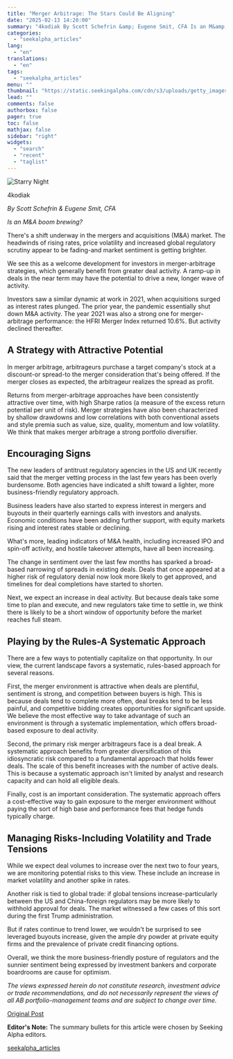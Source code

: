 ```yaml
---
title: "Merger Arbitrage: The Stars Could Be Aligning"
date: "2025-02-13 14:20:00"
summary: "4kodiak By Scott Schefrin &amp; Eugene Smit, CFA Is an M&amp;A boom brewing? There's a shift underway in the mergers and acquisitions (M&amp;A) market. The headwinds of rising rates, price volatility and increased global regulatory scrutiny appear to be fading-and market sentiment is getting brighter. We see this as a..."
categories:
  - "seekalpha_articles"
lang:
  - "en"
translations:
  - "en"
tags:
  - "seekalpha_articles"
menu: ""
thumbnail: "https://static.seekingalpha.com/cdn/s3/uploads/getty_images/543217268/image_543217268.jpg"
lead: ""
comments: false
authorbox: false
pager: true
toc: false
mathjax: false
sidebar: "right"
widgets:
  - "search"
  - "recent"
  - "taglist"
---
```


![Starry Night](https://static.seekingalpha.com/cdn/s3/uploads/getty_images/543217268/image_543217268.jpg?io=getty-c-w750)



4kodiak





*By Scott Schefrin & Eugene Smit, CFA* 

*Is an M&A boom brewing?*

There's a shift underway in the mergers and acquisitions (M&A) market. The headwinds of rising rates, price volatility and increased global regulatory scrutiny appear to be fading-and market sentiment is getting brighter.

We see this as a welcome development for investors in merger-arbitrage strategies, which generally benefit from greater deal activity. A ramp-up in deals in the near term may have the potential to drive a new, longer wave of activity.

Investors saw a similar dynamic at work in 2021, when acquisitions surged as interest rates plunged. The prior year, the pandemic essentially shut down M&A activity. The year 2021 was also a strong one for merger-arbitrage performance: the HFRI Merger Index returned 10.6%. But activity declined thereafter.

A Strategy with Attractive Potential
------------------------------------

In merger arbitrage, arbitrageurs purchase a target company's stock at a discount-or spread-to the merger consideration that's being offered. If the merger closes as expected, the arbitrageur realizes the spread as profit.

Returns from merger-arbitrage approaches have been consistently attractive over time, with high Sharpe ratios (a measure of the excess return potential per unit of risk). Merger strategies have also been characterized by shallow drawdowns and low correlations with both conventional assets and style premia such as value, size, quality, momentum and low volatility. We think that makes merger arbitrage a strong portfolio diversifier.

Encouraging Signs
-----------------

The new leaders of antitrust regulatory agencies in the US and UK recently said that the merger vetting process in the last few years has been overly burdensome. Both agencies have indicated a shift toward a lighter, more business-friendly regulatory approach.

Business leaders have also started to express interest in mergers and buyouts in their quarterly earnings calls with investors and analysts. Economic conditions have been adding further support, with equity markets rising and interest rates stable or declining.

What's more, leading indicators of M&A health, including increased IPO and spin-off activity, and hostile takeover attempts, have all been increasing.

The change in sentiment over the last few months has sparked a broad-based narrowing of spreads in existing deals. Deals that once appeared at a higher risk of regulatory denial now look more likely to get approved, and timelines for deal completions have started to shorten.

Next, we expect an increase in deal activity. But because deals take some time to plan and execute, and new regulators take time to settle in, we think there is likely to be a short window of opportunity before the market reaches full steam.

Playing by the Rules-A Systematic Approach
------------------------------------------

There are a few ways to potentially capitalize on that opportunity. In our view, the current landscape favors a systematic, rules-based approach for several reasons.

First, the merger environment is attractive when deals are plentiful, sentiment is strong, and competition between buyers is high. This is because deals tend to complete more often, deal breaks tend to be less painful, and competitive bidding creates opportunities for significant upside. We believe the most effective way to take advantage of such an environment is through a systematic implementation, which offers broad-based exposure to deal activity.

Second, the primary risk merger arbitrageurs face is a deal break. A systematic approach benefits from greater diversification of this idiosyncratic risk compared to a fundamental approach that holds fewer deals. The scale of this benefit increases with the number of active deals. This is because a systematic approach isn't limited by analyst and research capacity and can hold all eligible deals.

Finally, cost is an important consideration. The systematic approach offers a cost-effective way to gain exposure to the merger environment without paying the sort of high base and performance fees that hedge funds typically charge.

Managing Risks-Including Volatility and Trade Tensions
------------------------------------------------------

While we expect deal volumes to increase over the next two to four years, we are monitoring potential risks to this view. These include an increase in market volatility and another spike in rates.

Another risk is tied to global trade: if global tensions increase-particularly between the US and China-foreign regulators may be more likely to withhold approval for deals. The market witnessed a few cases of this sort during the first Trump administration.

But if rates continue to trend lower, we wouldn't be surprised to see leveraged buyouts increase, given the ample dry powder at private equity firms and the prevalence of private credit financing options.

Overall, we think the more business-friendly posture of regulators and the sunnier sentiment being expressed by investment bankers and corporate boardrooms are cause for optimism.

*The views expressed herein do not constitute research, investment advice or trade recommendations, and do not necessarily represent the views of all AB portfolio-management teams and are subject to change over time.* 

[Original Post](https://www.alliancebernstein.com/corporate/en/insights/investment-insights/merger-arbitrage-the-stars-could-be-aligning.html)

**Editor's Note:** The summary bullets for this article were chosen by Seeking Alpha editors.

[seekalpha_articles](https://seekingalpha.com/article/4757792-merger-arbitrage-stars-aligning)
